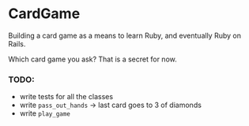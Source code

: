 # CardGame

Building a card game as a means to learn Ruby, and eventually Ruby on Rails.

Which card game you ask? That is a secret for now.

### TODO:
- write tests for all the classes
- write `pass_out_hands` -> last card goes to 3 of diamonds
- write `play_game`
